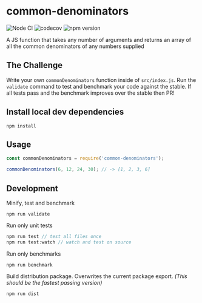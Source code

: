 # common-denominators

![Node CI](https://github.com/staghouse/common-denominators/workflows/Node%20CI/badge.svg)
![codecov](https://codecov.io/gh/staghouse/common-denominators/branch/master/graph/badge.svg)
![npm version](https://img.shields.io/npm/v/common-denominators)

A JS function that takes any number of arguments and returns an array of all the common denominators of any numbers supplied

## The Challenge

Write your own `commonDenominators` function inside of `src/index.js`. Run the `validate` command to test and benchmark your code against the stable. If all tests pass and the benchmark improves over the stable then PR!

## Install local dev dependencies

```
npm install
```

## Usage

```js
const commonDenominators = require('common-denominators');

commonDenominators(6, 12, 24, 30); // -> [1, 2, 3, 6]
```

## Development

Minify, test and benchmark

```
npm run validate
```

Run only unit tests

```js
npm run test // test all files once
npm run test:watch // watch and test on source
```

Run only benchmarks

```node
npm run benchmark
```

Build distribution package. Overwrites the current package export. *(This should be the fastest passing version)*

```node
npm run dist
```
